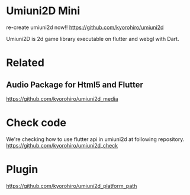 # Umiuni2D Mini

re-create umiuni2d now!!
https://github.com/kyorohiro/umiuni2d

Umiuni2D is 2d game library executable on flutter and webgl with Dart.

# Related
## Audio Package for Html5 and Flutter
https://github.com/kyorohiro/umiuni2d_media


# Check code
We're checking how to use flutter api in umiuni2d at following repository.
https://github.com/kyorohiro/umiuni2d_check

# Plugin
https://github.com/kyorohiro/umiuni2d_platform_path
